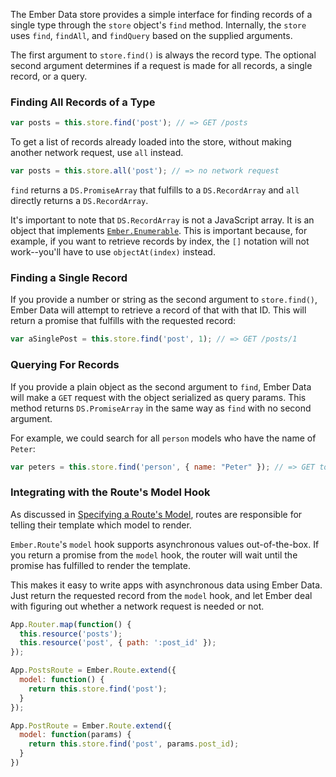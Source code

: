 The Ember Data store provides a simple interface for finding records of a single
type through the `store` object's `find` method. Internally, the `store`
uses `find`, `findAll`, and `findQuery` based on the supplied arguments.

The first argument to `store.find()` is always the record type. The optional second
argument determines if a request is made for all records, a single record, or a query.

### Finding All Records of a Type

```javascript
var posts = this.store.find('post'); // => GET /posts
```

To get a list of records already loaded into the store, without making
another network request, use `all` instead.

```javascript
var posts = this.store.all('post'); // => no network request
```

`find` returns a `DS.PromiseArray` that fulfills to a `DS.RecordArray` and `all`
directly returns a `DS.RecordArray`.

It's important to note that `DS.RecordArray` is not a JavaScript array.
It is an object that implements [`Ember.Enumerable`][1]. This is important
because, for example, if you want to retrieve records by index, the `[]` notation
will not work--you'll have to use `objectAt(index)` instead.

[1]: http://emberjs.com/api/classes/Ember.Enumerable.html

### Finding a Single Record

If you provide a number or string as the second argument to `store.find()`,
Ember Data will attempt to retrieve a record of that with that ID. This will
return a promise that fulfills with the requested record:

```javascript
var aSinglePost = this.store.find('post', 1); // => GET /posts/1
```

### Querying For Records

If you provide a plain object as the second argument to `find`, Ember Data will
make a `GET` request with the object serialized as query params. This method returns
`DS.PromiseArray` in the same way as `find` with no second argument.

For example, we could search for all `person` models who have the name of
`Peter`:

```javascript
var peters = this.store.find('person', { name: "Peter" }); // => GET to /persons?name='Peter'
```

### Integrating with the Route's Model Hook

As discussed in [Specifying a Route's Model][3], routes are
responsible for telling their template which model to render.

[3]: /guides/routing/specifying-a-routes-model

`Ember.Route`'s `model` hook supports asynchronous values
out-of-the-box. If you return a promise from the `model` hook, the
router will wait until the promise has fulfilled to render the
template.

This makes it easy to write apps with asynchronous data using Ember
Data. Just return the requested record from the `model` hook, and let
Ember deal with figuring out whether a network request is needed or not.

```javascript
App.Router.map(function() {
  this.resource('posts');
  this.resource('post', { path: ':post_id' });
});

App.PostsRoute = Ember.Route.extend({
  model: function() {
    return this.store.find('post');
  }
});

App.PostRoute = Ember.Route.extend({
  model: function(params) {
    return this.store.find('post', params.post_id);
  }
})
```
